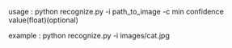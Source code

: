 usage : python recognize.py -i path_to_image -c min confidence value(float)(optional)

example : python recognize.py -i images/cat.jpg
